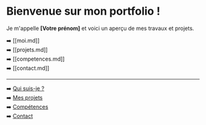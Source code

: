 # Bienvenue sur mon portfolio !

Je m'appelle **[Votre prénom]** et voici un aperçu de mes travaux et projets.

➡️ [[moi.md]]  
➡️ [[projets.md]]  
➡️ [[competences.md]]  
➡️ [[contact.md]]


---

➡️ [Qui suis-je ?](moi.md)  
➡️ [Mes projets](projets.md)  
➡️ [Compétences](competences.md)  
➡️ [Contact](contact.md)
